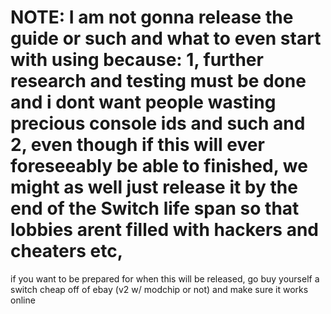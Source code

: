 # NOTE: I am not gonna release the guide or such and what to even start with using because: 1, further research and testing must be done and i dont want people wasting precious console ids and such and 2, even though if this will ever foreseeably be able to finished, we might as well just release it by the end of the Switch life span so that lobbies arent filled with hackers and cheaters etc,

if you want to be prepared for when this will be released, go buy yourself a switch cheap off of ebay (v2 w/ modchip or not) and make sure it works online

